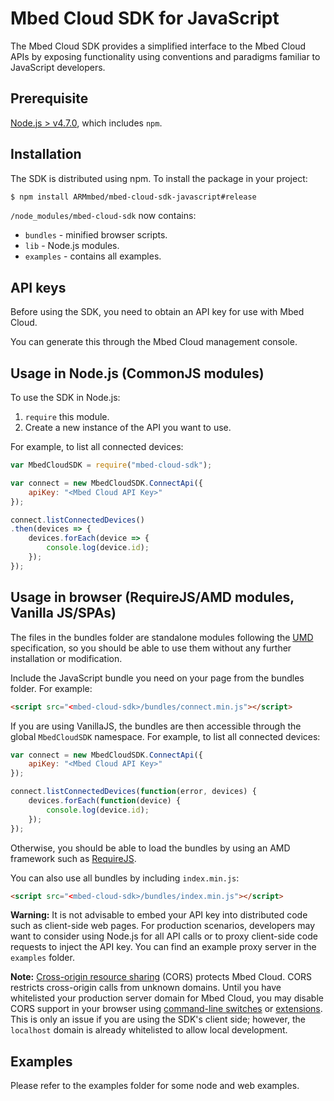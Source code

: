 # Mbed Cloud SDK for JavaScript

The Mbed Cloud SDK provides a simplified interface to the Mbed Cloud APIs by exposing functionality using conventions and paradigms familiar to JavaScript developers.

## Prerequisite

[Node.js > v4.7.0](https://nodejs.org), which includes `npm`.

## Installation

The SDK is distributed using npm. To install the package in your project:

```bash
$ npm install ARMmbed/mbed-cloud-sdk-javascript#release
```

`/node_modules/mbed-cloud-sdk` now contains:

* `bundles` - minified browser scripts.
* `lib` - Node.js modules.
* `examples` - contains all examples.

## API keys

Before using the SDK, you need to obtain an API key for use with Mbed Cloud.

You can generate this through the Mbed Cloud management console.

## Usage in Node.js (CommonJS modules)

To use the SDK in Node.js:

1. `require` this module.
2. Create a new instance of the API you want to use.

For example, to list all connected devices:

```JavaScript
var MbedCloudSDK = require("mbed-cloud-sdk");

var connect = new MbedCloudSDK.ConnectApi({
	apiKey: "<Mbed Cloud API Key>"
});

connect.listConnectedDevices()
.then(devices => {
	devices.forEach(device => {
		console.log(device.id);
	});
});
```

## Usage in browser (RequireJS/AMD modules, Vanilla JS/SPAs)

The files in the bundles folder are standalone modules following the [UMD](https://github.com/umdjs/umd) specification, so you should be able to use them without any further installation or modification.

Include the JavaScript bundle you need on your page from the bundles folder. For example:

```html
<script src="<mbed-cloud-sdk>/bundles/connect.min.js"></script>
```

If you are using VanillaJS, the bundles are then accessible through the global `MbedCloudSDK` namespace. For example, to list all connected devices:

```javascript
var connect = new MbedCloudSDK.ConnectApi({
	apiKey: "<Mbed Cloud API Key>"
});

connect.listConnectedDevices(function(error, devices) {
	devices.forEach(function(device) {
		console.log(device.id);
	});
});
```

Otherwise, you should be able to load the bundles by using an AMD framework such as [RequireJS](http://requirejs.org/).

You can also use all bundles by including `index.min.js`:

```html
<script src="<mbed-cloud-sdk>/bundles/index.min.js"></script>
```

__Warning:__ It is not advisable to embed your API key into distributed code such as client-side web pages. For production scenarios, developers may want to consider using Node.js for all API calls or to proxy client-side code requests to inject the API key. You can find an example proxy server in the `examples` folder.

__Note:__ [Cross-origin resource sharing](https://en.wikipedia.org/wiki/Cross-origin_resource_sharing) (CORS) protects Mbed Cloud. CORS restricts cross-origin calls from unknown domains. Until you have whitelisted your production server domain for Mbed Cloud, you may disable CORS support in your browser using [command-line switches](http://www.thegeekstuff.com/2016/09/disable-same-origin-policy/) or [extensions](https://chrome.google.com/webstore/detail/allow-control-allow-origi/nlfbmbojpeacfghkpbjhddihlkkiljbi). This is only an issue if you are using the SDK's client side; however, the `localhost` domain is already whitelisted to allow local development.

## Examples

Please refer to the examples folder for some node and web examples.
